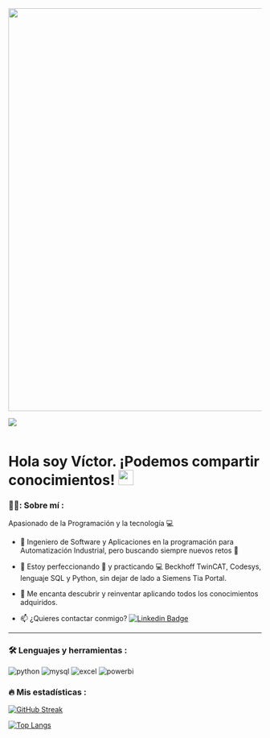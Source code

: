 <div id="header" align="center">
  <img src="https://github.com/runtimevic/Runtimevic/blob/master/Banner%20de%20LinkedIn%20Sencillo%20Tecnolog%C3%ADa.png" width="800"/>
</div>

[![](https://img.shields.io/badge/LinkedIn-0077B5?style=for-the-badge&logo=linkedin&logoColor=white)](https://www.linkedin.com/in/v%C3%ADctor-dur%C3%A1n-mu%C3%B1oz-2879a913/)

<div id="badges" align="center">
<img src="https://visitor-badge-reloaded.herokuapp.com/badge?page_id=runtimevic.Runtimevic&color=00cf00" alt=""/>
</div>

<h1>
  Hola soy Víctor. ¡Podemos compartir conocimientos!
  <img src="https://media.giphy.com/media/hvRJCLFzcasrR4ia7z/giphy.gif" width="30px"/>
</h1>

 <div id="header" align="left">

### 👨‍💻: Sobre mí :

  Apasionado de la Programación y la tecnología  💻
  
* :telescope: Ingeniero de Software y Aplicaciones en la programación para Automatización Industrial, pero buscando siempre nuevos retos :muscle:

* :seedling: Estoy perfeccionando :blue_book: y practicando :computer: Beckhoff TwinCAT, Codesys, lenguaje SQL y Python, sin dejar de lado a Siemens Tia Portal.

* :heartbeat: Me encanta descubrir y reinventar aplicando todos los conocimientos adquiridos.

* :mailbox: ¿Quieres contactar conmigo? [![Linkedin Badge](https://img.shields.io/badge/-Víctor-blue?style=flat&logo=Linkedin&logoColor=white)](https://www.linkedin.com/in/v%C3%ADctor-dur%C3%A1n-mu%C3%B1oz-2879a913/)
  
  </div>
  
  ---
   
 ### :hammer_and_wrench: Lenguajes y herramientas :
<div id="header" align="left">
    <img src="https://img.shields.io/badge/Python-3776AB?style=for-the-badge&logo=python&logoColor=white" alt="python"/>
  </a>
    <img src="https://img.shields.io/badge/MySQL-6DB33F?style=for-the-badge&logo=mysql&logoColor=white" alt="mysql"/>
  </a>
 <img src="https://img.shields.io/badge/Microsoft_Excel-217346?style=for-the-badge&logo=microsoft-excel&logoColor=white" alt="excel"/>
  </a>
 <img src="https://img.shields.io/badge/Power_BI-FFBE00?style=for-the-badge&logo=Power-BI&logoColor=white" alt="powerbi"/>
  </a>
  
</div>
  
 ### :fire: Mis estadísticas :

[![GitHub Streak](http://github-readme-streak-stats.herokuapp.com?user=runtimevic&theme=dark&background=000000)](https://git.io/streak-stats)

[![Top Langs](https://github-readme-stats.vercel.app/api/top-langs/?username=runtimevic&layout=compact&theme=vision-friendly-dark)](https://github.com/anuraghazra/github-readme-stats)
